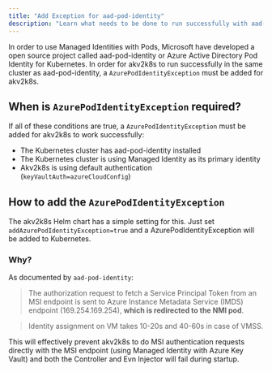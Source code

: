 ```yaml
---
title: "Add Exception for aad-pod-identity"
description: "Learn what needs to be done to run successfully with aad-pod-identity"
---
```


In order to use Managed Identities with Pods, Microsoft have developed a open source project called aad-pod-identity or Azure Active Directory Pod Identity for Kubernetes. In order for akv2k8s to run successfully in the same cluster as aad-pod-identity, a `AzurePodIdentityException` must be added for akv2k8s.

## When is `AzurePodIdentityException` required?

If all of these conditions are true, a `AzurePodIdentityException` must be added for akv2k8s to work successfully:

* The Kubernetes cluster has aad-pod-identity installed
* The Kubernetes cluster is using Managed Identity as its primary identity
* Akv2k8s is using default authentication (`keyVaultAuth=azureCloudConfig`)

## How to add the `AzurePodIdentityException`

The akv2k8s Helm chart has a simple setting for this. Just set `addAzurePodIdentityException=true` and a AzurePodIdentityException will be added to Kubernetes.

### Why?

As documented by `aad-pod-identity`:

>The authorization request to fetch a Service Principal Token from an MSI endpoint is sent to Azure Instance Metadata Service (IMDS) endpoint (169.254.169.254), **which is redirected to the NMI pod**. 

>Identity assignment on VM takes 10-20s and 40-60s in case of VMSS.

This will effectively prevent akv2k8s to do MSI authentication requests directly with the MSI endpoint (using Managed Identity with Azure Key Vault) and both the Controller and Evn Injector will fail during startup.

